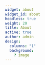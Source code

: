 ```yaml
---
widget: about
widget_id: about
headless: true
weight: 20
title: About
active: true
author: admin
design:
  columns: "1"
  background:
    ? image
---
```

